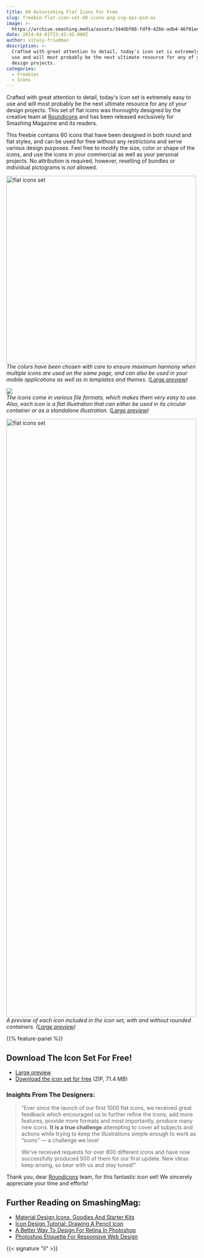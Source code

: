 ```yaml
---
title: 60 Astonishing Flat Icons For Free
slug: freebie-flat-icon-set-60-icons-png-svg-eps-psd-ai
image: >-
  https://archive.smashing.media/assets/344dbf88-fdf9-42bb-adb4-46f01eedd629/e6698833-6fa0-412a-8d73-f12af7d20a1f/flat-icon-set-illu-78x78.jpg
date: 2014-04-01T23:43:45.000Z
author: vitaly-friedman
description: >-
  Crafted with great attention to detail, today's icon set is extremely easy to
  use and will most probably be the next ultimate resource for any of your
  design projects.
categories:
  - Freebies
  - Icons
---
```

Crafted with great attention to detail, today's icon set is extremely easy to use and will most probably be the next ultimate resource for any of your design projects. This set of flat icons was thoroughly designed by the creative team at <a href="https://roundicons.com/">Roundicons</a> and has been released exclusively for Smashing Magazine and its readers.

This freebie contains 60 icons that have been designed in both round and flat styles, and can be used for free without any restrictions and serve various design purposes. Feel free to modify the size, color or shape of the icons, and use the icons in your commercial as well as your personal projects. No attribution is required, however, reselling of bundles or individual pictograms is <em>not</em> allowed. 

<a href="https://archive.smashing.media/assets/344dbf88-fdf9-42bb-adb4-46f01eedd629/b1212f7a-5e61-4989-a9f3-6bf71d5c5792/features-large-preview-opt.png"><img loading="lazy" decoding="async" src="https://archive.smashing.media/assets/344dbf88-fdf9-42bb-adb4-46f01eedd629/ad18ce7c-93d5-4f4c-9f90-08cd9e6a1d79/features-preview-opt.jpg" alt="flat icons set" width="500" height="492" /></a><br>
<em>The colors have been chosen with care to ensure maximum harmony when multiple icons are used on the same page, and can also be used in your mobile applications as well as in templates and themes. (<a href="https://archive.smashing.media/assets/344dbf88-fdf9-42bb-adb4-46f01eedd629/b1212f7a-5e61-4989-a9f3-6bf71d5c5792/features-large-preview-opt.png">Large preview</a>)</em>

<a href="https://archive.smashing.media/assets/344dbf88-fdf9-42bb-adb4-46f01eedd629/cfb65752-a832-49b0-ba06-101b1ba89a32/easy-to-edit-large-preview-opt.jpg"><img loading="lazy" decoding="async" src="https://archive.smashing.media/assets/344dbf88-fdf9-42bb-adb4-46f01eedd629/64d09b77-6432-4f4d-997f-7734c48b6775/easy-to-edit-preview-opt.png" /></a><br>
<em>The icons come in various file formats, which makes them very easy to use. Also, each icon is a flat illustration that can either be used in its circular container or as a standalone illustration. (<a href="https://archive.smashing.media/assets/344dbf88-fdf9-42bb-adb4-46f01eedd629/cfb65752-a832-49b0-ba06-101b1ba89a32/easy-to-edit-large-preview-opt.jpg">Large preview</a>)</em>

<a href="https://archive.smashing.media/assets/344dbf88-fdf9-42bb-adb4-46f01eedd629/cb3b00c4-57a9-4c7c-ba92-b62e6d1f2957/flat-icon-set-large-preview-opt.png"><img loading="lazy" decoding="async" src="https://archive.smashing.media/assets/344dbf88-fdf9-42bb-adb4-46f01eedd629/760e420d-ab63-46b9-ba6c-6ffbca08fc73/flat-icon-set-full-preview-opt.jpg" alt="flat icons set" width="500" height="1570" /></a><br>
<em>A preview of each icon included in the icon set, with and without rounded containers. (<a href="https://archive.smashing.media/assets/344dbf88-fdf9-42bb-adb4-46f01eedd629/cb3b00c4-57a9-4c7c-ba92-b62e6d1f2957/flat-icon-set-large-preview-opt.png">Large preview</a>)</em>

{{% feature-panel %}}

## Download The Icon Set For Free!

*   [Large preview](https://archive.smashing.media/assets/344dbf88-fdf9-42bb-adb4-46f01eedd629/cb3b00c4-57a9-4c7c-ba92-b62e6d1f2957/flat-icon-set-large-preview-opt.png)
*   [Download the icon set for free](https://smashingmagazine.com/provide/freebie-roundicons-flat-icon-set.zip) (ZIP, 71.4 MB)

### Insights From The Designers:

<blockquote>"Ever since the launch of our first 1000 flat icons, we received great feedback which encouraged us to further refine the icons, add more features, provide more formats and most importantly, produce many new icons. <strong>It is a true challenge</strong> attempting to cover all subjects and actions while trying to keep the illustrations simple enough to work as “icons” — a challenge we love!

We've received requests for over 800 different icons and have now successfully produced 500 of them for our first update. New ideas keep arising, so bear with us and stay tuned!"</blockquote>

Thank you, dear <a href="https://roundicons.com/">Roundicons</a> team, for this fantastic icon set! We sincerely appreciate your time and efforts!

## <span class="rh">Further Reading</span> on SmashingMag:

*   [Material Design Icons, Goodies And Starter Kits](https://www.smashingmagazine.com/2015/07/material-design-icons-templates-tools/)
*   [Icon Design Tutorial: Drawing A Pencil Icon](https://www.smashingmagazine.com/2008/06/icon-design-tutorial-drawing-a-pencil-icon/)
*   [A Better Way To Design For Retina In Photoshop](https://www.smashingmagazine.com/2015/05/retina-design-in-photoshop/)
*   [Photoshop Etiquette For Responsive Web Design](https://www.smashingmagazine.com/2016/08/photoshop-etiquette-for-responsive-web-design/)

{{< signature "il" >}}

